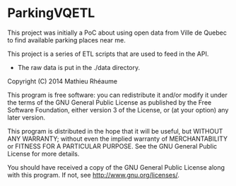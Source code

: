 ParkingVQETL
===================================
This project was initially a PoC about using open data from Ville de Quebec to find available parking places near me.

This project is a series of ETL scripts that are used to feed in the API.

* The raw data is put in the ./data directory.

Copyright (C) 2014 Mathieu Rhéaume

This program is free software: you can redistribute it and/or modify it under the terms of the GNU General Public License as published by the Free Software Foundation, either version 3 of the License, or (at your option) any later version.

This program is distributed in the hope that it will be useful, but WITHOUT ANY WARRANTY; without even the implied warranty of MERCHANTABILITY or FITNESS FOR A PARTICULAR PURPOSE. See the GNU General Public License for more details.

You should have received a copy of the GNU General Public License along with this program. If not, see http://www.gnu.org/licenses/.
